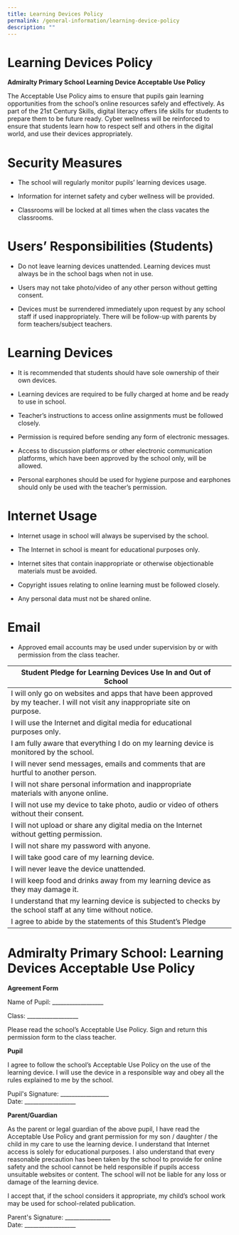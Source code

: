 ```yaml
---
title: Learning Devices Policy
permalink: /general-information/learning-device-policy
description: ""
---
```

# Learning Devices Policy
**Admiralty Primary School 
Learning Device Acceptable Use Policy**

The Acceptable Use Policy aims to ensure that pupils gain learning opportunities from the school’s online resources safely and effectively. As part of the 21st Century Skills, digital literacy offers life skills for students to prepare them to be future ready. Cyber wellness will be reinforced to ensure that students learn how to respect self and others in the digital world, and use their devices appropriately.


# Security Measures

* The school will regularly monitor pupils’ learning devices usage.

* Information for internet safety and cyber wellness will be provided.

* Classrooms will be locked at all times when the class vacates the classrooms.

# Users’ Responsibilities (Students)

* Do not leave learning devices unattended. Learning devices must always be in the school bags when not in use.

* Users may not take photo/video of any other person without getting consent.

* Devices must be surrendered immediately upon request by any school staff if used inappropriately. There will be follow-up with parents by form teachers/subject teachers.

# Learning Devices

* It is recommended that students should have sole ownership of their own devices.

* Learning devices are required to be fully charged at home and be ready to use in school.

* Teacher’s instructions to access online assignments must be followed closely.

* Permission is required before sending any form of electronic messages.

* Access to discussion platforms or other electronic communication platforms, which have been approved by the school only, will be allowed.

* Personal earphones should be used for hygiene purpose and earphones should only be used with the teacher’s permission.


# Internet Usage

* Internet usage in school will always be supervised by the school.

* The Internet in school is meant for educational purposes only.

* Internet sites that contain inappropriate or otherwise objectionable materials must be avoided.

* Copyright issues relating to online learning must be followed closely.

* Any personal data must not be shared online.


# Email
* Approved email accounts may be used under supervision by or with permission from the class teacher.

| Student Pledge for Learning Devices Use In and Out of School                                                                   |   |
|--------------------------------------------------------------------------------------------------------------------------------|---|
| I will only go on websites and apps that have been approved by my teacher. I will not visit any inappropriate site on purpose. |   |
| I will use the Internet and digital media for educational purposes only.                                                       |   |
| I am fully aware that everything I do on my learning device is monitored by the school.                                        |   |
| I will never send messages, emails and comments that are hurtful to another person.                                            |   |
| I will not share personal information and inappropriate materials with anyone online.                                          |   |
| I will not use my device to take photo, audio or video of others without their consent.                                        |   |
| I will not upload or share any digital media on the Internet without getting permission.                                       |   |
| I will not share my password with anyone.                                                                                      |   |
| I will take good care of my learning device.                                                                                   |   |
| I will never leave the device unattended.                                                                                      |   |
| I will keep food and drinks away from my learning device as they may damage it.                                                |   |
| I understand that my learning device is subjected to checks by the school staff at any time without notice.                    |   |
| I agree to abide by the statements of this Student’s Pledge                                                                    |   |

# Admiralty Primary School:  Learning Devices Acceptable Use Policy
**Agreement Form**

Name of Pupil: __________________ 


Class: __________________


Please read the school’s Acceptable Use Policy.
Sign and return this permission form to the class teacher.

**Pupil**

I agree to follow the school’s Acceptable Use Policy on the use of the learning device. I will use the device in a responsible way and obey all the rules explained to me by the school.


Pupil's Signature: _________________	
Date: __________________


**Parent/Guardian**

As the parent or legal guardian of the above pupil, I have read the Acceptable Use Policy and grant permission for my son / daughter / the child in my care to use the learning device. I understand that Internet access is solely for educational purposes. I also understand that every reasonable precaution has been taken by the school to provide for online safety and the school cannot be held responsible if pupils access unsuitable websites or content. The school will not be liable for any loss or damage of the learning device.

I accept that, if the school considers it appropriate, my child’s school work may be used for school-related publication.


Parent's Signature: ________________	
Date: __________________
